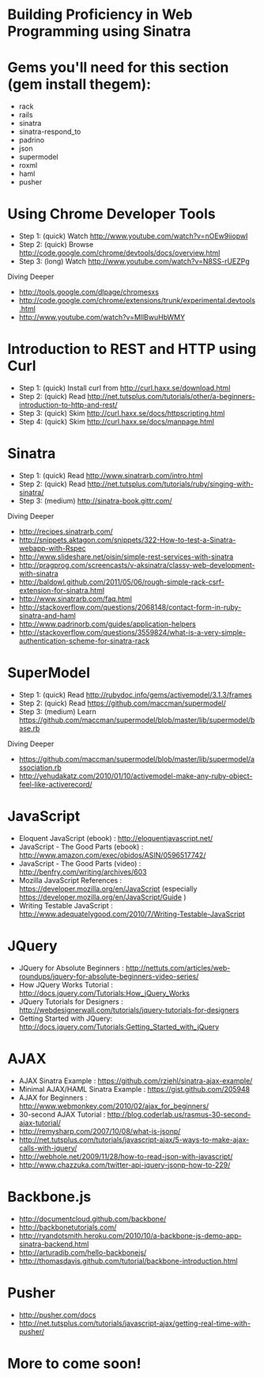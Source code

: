 
# Building Proficiency in Web Programming using Sinatra

# Gems you'll need for this section (gem install thegem):

* rack
* rails
* sinatra
* sinatra-respond_to
* padrino
* json
* supermodel
* roxml
* haml
* pusher

# Using Chrome Developer Tools

* Step 1: (quick) Watch http://www.youtube.com/watch?v=nOEw9iiopwI
* Step 2: (quick) Browse http://code.google.com/chrome/devtools/docs/overview.html
* Step 3: (long) Watch http://www.youtube.com/watch?v=N8SS-rUEZPg

Diving Deeper

* http://tools.google.com/dlpage/chromesxs
* http://code.google.com/chrome/extensions/trunk/experimental.devtools.html
* http://www.youtube.com/watch?v=MllBwuHbWMY

# Introduction to REST and HTTP using Curl

* Step 1: (quick) Install curl from http://curl.haxx.se/download.html
* Step 2: (quick) Read http://net.tutsplus.com/tutorials/other/a-beginners-introduction-to-http-and-rest/
* Step 3: (quick) Skim http://curl.haxx.se/docs/httpscripting.html
* Step 4: (quick) Skim http://curl.haxx.se/docs/manpage.html

# Sinatra

* Step 1: (quick) Read http://www.sinatrarb.com/intro.html
* Step 2: (quick) Read http://net.tutsplus.com/tutorials/ruby/singing-with-sinatra/
* Step 3: (medium) http://sinatra-book.gittr.com/

Diving Deeper

* http://recipes.sinatrarb.com/
* http://snippets.aktagon.com/snippets/322-How-to-test-a-Sinatra-webapp-with-Rspec
* http://www.slideshare.net/oisin/simple-rest-services-with-sinatra
* http://pragprog.com/screencasts/v-aksinatra/classy-web-development-with-sinatra
* http://baldowl.github.com/2011/05/06/rough-simple-rack-csrf-extension-for-sinatra.html
* http://www.sinatrarb.com/faq.html
* http://stackoverflow.com/questions/2068148/contact-form-in-ruby-sinatra-and-haml
* http://www.padrinorb.com/guides/application-helpers
* http://stackoverflow.com/questions/3559824/what-is-a-very-simple-authentication-scheme-for-sinatra-rack

# SuperModel

* Step 1: (quick) Read http://rubydoc.info/gems/activemodel/3.1.3/frames
* Step 2: (quick) Read https://github.com/maccman/supermodel/
* Step 3: (medium) Learn https://github.com/maccman/supermodel/blob/master/lib/supermodel/base.rb

Diving Deeper

* https://github.com/maccman/supermodel/blob/master/lib/supermodel/association.rb
* http://yehudakatz.com/2010/01/10/activemodel-make-any-ruby-object-feel-like-activerecord/

# JavaScript

* Eloquent JavaScript (ebook) : http://eloquentjavascript.net/
* JavaScript - The Good Parts (ebook) : http://www.amazon.com/exec/obidos/ASIN/0596517742/
* JavaScript - The Good Parts (video) : http://benfry.com/writing/archives/603
* Mozilla JavaScript References : https://developer.mozilla.org/en/JavaScript (especially https://developer.mozilla.org/en/JavaScript/Guide )
* Writing Testable JavaScript : http://www.adequatelygood.com/2010/7/Writing-Testable-JavaScript

# JQuery

* JQuery for Absolute Beginners : http://nettuts.com/articles/web-roundups/jquery-for-absolute-beginners-video-series/
* How JQuery Works Tutorial : http://docs.jquery.com/Tutorials:How_jQuery_Works
* JQuery Tutorials for Designers : http://webdesignerwall.com/tutorials/jquery-tutorials-for-designers
* Getting Started with JQuery: http://docs.jquery.com/Tutorials:Getting_Started_with_jQuery

# AJAX

* AJAX Sinatra Example : https://github.com/rziehl/sinatra-ajax-example/
* Minimal AJAX/HAML Sinatra Example : https://gist.github.com/205948
* AJAX for Beginners : http://www.webmonkey.com/2010/02/ajax_for_beginners/
* 30-second AJAX Tutorial : http://blog.coderlab.us/rasmus-30-second-ajax-tutorial/
* http://remysharp.com/2007/10/08/what-is-jsonp/
* http://net.tutsplus.com/tutorials/javascript-ajax/5-ways-to-make-ajax-calls-with-jquery/
* http://webhole.net/2009/11/28/how-to-read-json-with-javascript/
* http://www.chazzuka.com/twitter-api-jquery-jsonp-how-to-229/

# Backbone.js

* http://documentcloud.github.com/backbone/
* http://backbonetutorials.com/
* http://ryandotsmith.heroku.com/2010/10/a-backbone-js-demo-app-sinatra-backend.html
* http://arturadib.com/hello-backbonejs/
* http://thomasdavis.github.com/tutorial/backbone-introduction.html

# Pusher

* http://pusher.com/docs
* http://net.tutsplus.com/tutorials/javascript-ajax/getting-real-time-with-pusher/


# More to come soon!
